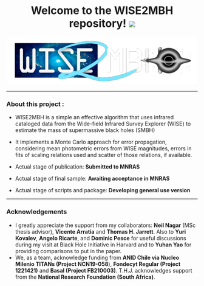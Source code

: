 <div id="hi" align="center">
  <h1>
    Welcome to the WISE2MBH repository!
    <img src="https://media.giphy.com/media/hvRJCLFzcasrR4ia7z/giphy.gif" width="30px"/>
  </h1>
</div>
<div id="header" align="center">
  <img src="logos/WISE2MBH positivo sin fondo.png" width="500"/>
</div>

---

### About this project :

- WISE2MBH is a simple an effective algorithm that uses infrared cataloged data from the Wide-field Infrared Survey Explorer (WISE) to estimate the mass of supermassive black holes (SMBH)

- It implements a Monte Carlo approach for error propagation, considering mean photometric errors from WISE magnitudes, errors in fits of scaling relations used and scatter of those relations, if available.

- Actual stage of publication: **Submitted to MNRAS**

- Actual stage of final sample: **Awaiting acceptance in MNRAS**

- Actual stage of scripts and package: **Developing general use version**

---

### Acknowledgements

- I greatly appreciate the support from my collaborators: **Neil Nagar** (MSc thesis advisor), **Vicente Arratia** and **Thomas H. Jarrett**. Also to **Yuri Kovalev**, **Angelo Ricarte**, and **Dominic Pesce** for useful discussions during my visit at Black Hole Initiative in Harvard and to **Yuhan Yao** for providing comparisons to put in the paper. 
- We, as a team, acknowledge funding from **ANID Chile via Nucleo Milenio TITANs (Project NCN19-058**), **Fondecyt Regular (Project 1221421)** and **Basal (Project FB210003)**. T.H.J. acknowledges support from the **National Research Foundation (South Africa)**.
